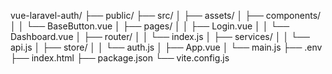 vue-laravel-auth/
├── public/
├── src/
│   ├── assets/
│   ├── components/
│   │   └── BaseButton.vue
│   ├── pages/
│   │   ├── Login.vue
│   │   └── Dashboard.vue
│   ├── router/
│   │   └── index.js
│   ├── services/
│   │   └── api.js
│   ├── store/
│   │   └── auth.js
│   ├── App.vue
│   └── main.js
├── .env
├── index.html
├── package.json
└── vite.config.js
